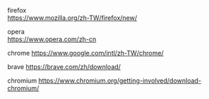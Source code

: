 firefox   
https://www.mozilla.org/zh-TW/firefox/new/

opera  
https://www.opera.com/zh-cn

chrome
https://www.google.com/intl/zh-TW/chrome/

brave
https://brave.com/zh/download/

chromium
https://www.chromium.org/getting-involved/download-chromium/


